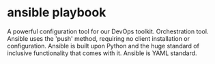 # ansible playbook
A powerful configuration tool for our DevOps toolkit. Orchestration tool. Ansible uses the 'push' method, requiring no client installation or configuration. Ansible is built upon Python and the huge standard of inclusive functionality that comes with it. Ansible is YAML standard.
